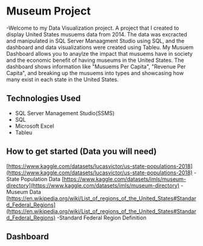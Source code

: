 # Museum Project
-Welcome to my Data Visualization project. A project that I created to display United States musuems data from 2014.
The data was excracted and manipulated in SQL Server Manaagment Studio using SQL, and the dashboard and data visualizations 
were created using Tableu. My Musuem Dashboard allows you to anaylze the impact that musuems have in society and the
economic benefit of having museums in the United States. The dashboard shows information like "Musuems Per Capita", "Revenue Per Capita",
and breaking up the musuems into types and showcasing how many exist in each state in the United States.
## Technologies Used
- SQL Server Management Studio(SSMS)
- SQL
- Microsoft Excel
- Tableu
## How to get started (Data you will need)
[https://www.kaggle.com/datasets/lucasvictor/us-state-populations-2018](https://www.kaggle.com/datasets/lucasvictor/us-state-populations-2018)
-State Population Data
[https://www.kaggle.com/datasets/imls/museum-directory](https://www.kaggle.com/datasets/imls/museum-directory)
-Museum Data
[https://en.wikipedia.org/wiki/List_of_regions_of_the_United_States#Standard_Federal_Regions](https://en.wikipedia.org/wiki/List_of_regions_of_the_United_States#Standard_Federal_Regions)
-Standard Federal Region Definition

## Dashboard
